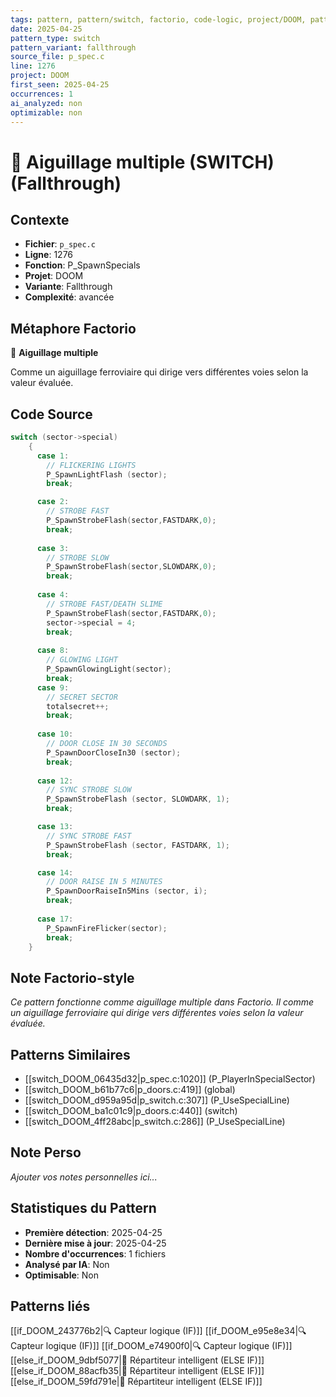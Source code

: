 ```yaml
---
tags: pattern, pattern/switch, factorio, code-logic, project/DOOM, pattern/variant/fallthrough
date: 2025-04-25
pattern_type: switch
pattern_variant: fallthrough
source_file: p_spec.c
line: 1276
project: DOOM
first_seen: 2025-04-25
occurrences: 1
ai_analyzed: non
optimizable: non
---
```


# 🔀 Aiguillage multiple (SWITCH) (Fallthrough)

## Contexte
- **Fichier**: `p_spec.c`
- **Ligne**: 1276
- **Fonction**: P_SpawnSpecials
- **Projet**: DOOM
- **Variante**: Fallthrough
- **Complexité**: avancée

## Métaphore Factorio
🔀 **Aiguillage multiple**

Comme un aiguillage ferroviaire qui dirige vers différentes voies selon la valeur évaluée.

## Code Source
```c
switch (sector->special)
	{
	  case 1:
	    // FLICKERING LIGHTS
	    P_SpawnLightFlash (sector);
	    break;

	  case 2:
	    // STROBE FAST
	    P_SpawnStrobeFlash(sector,FASTDARK,0);
	    break;
	    
	  case 3:
	    // STROBE SLOW
	    P_SpawnStrobeFlash(sector,SLOWDARK,0);
	    break;
	    
	  case 4:
	    // STROBE FAST/DEATH SLIME
	    P_SpawnStrobeFlash(sector,FASTDARK,0);
	    sector->special = 4;
	    break;
	    
	  case 8:
	    // GLOWING LIGHT
	    P_SpawnGlowingLight(sector);
	    break;
	  case 9:
	    // SECRET SECTOR
	    totalsecret++;
	    break;
	    
	  case 10:
	    // DOOR CLOSE IN 30 SECONDS
	    P_SpawnDoorCloseIn30 (sector);
	    break;
	    
	  case 12:
	    // SYNC STROBE SLOW
	    P_SpawnStrobeFlash (sector, SLOWDARK, 1);
	    break;

	  case 13:
	    // SYNC STROBE FAST
	    P_SpawnStrobeFlash (sector, FASTDARK, 1);
	    break;

	  case 14:
	    // DOOR RAISE IN 5 MINUTES
	    P_SpawnDoorRaiseIn5Mins (sector, i);
	    break;
	    
	  case 17:
	    P_SpawnFireFlicker(sector);
	    break;
	}
```

## Note Factorio-style
*Ce pattern fonctionne comme aiguillage multiple dans Factorio. Il comme un aiguillage ferroviaire qui dirige vers différentes voies selon la valeur évaluée.*

## Patterns Similaires
- [[switch_DOOM_06435d32|p_spec.c:1020]] (P_PlayerInSpecialSector)
- [[switch_DOOM_b61b77c6|p_doors.c:419]] (global)
- [[switch_DOOM_d959a95d|p_switch.c:307]] (P_UseSpecialLine)
- [[switch_DOOM_ba1c01c9|p_doors.c:440]] (switch)
- [[switch_DOOM_4ff28abc|p_switch.c:286]] (P_UseSpecialLine)

## Note Perso
*Ajouter vos notes personnelles ici...*

## Statistiques du Pattern
- **Première détection**: 2025-04-25
- **Dernière mise à jour**: 2025-04-25
- **Nombre d'occurrences**: 1 fichiers
- **Analysé par IA**: Non
- **Optimisable**: Non

## Patterns liés
[[if_DOOM_243776b2|🔍 Capteur logique (IF)]]
[[if_DOOM_e95e8e34|🔍 Capteur logique (IF)]]
[[if_DOOM_e74900f0|🔍 Capteur logique (IF)]]
[[else_if_DOOM_9dbf5077|🔄 Répartiteur intelligent (ELSE IF)]]
[[else_if_DOOM_88acfb35|🔄 Répartiteur intelligent (ELSE IF)]]
[[else_if_DOOM_59fd791e|🔄 Répartiteur intelligent (ELSE IF)]]
